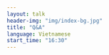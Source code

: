 ```yaml
---
layout: talk
header-img: "img/index-bg.jpg"
title: "Q&A"
language: Vietnamese
start_time: "16:30"
---
```

